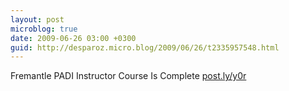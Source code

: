 ```yaml
---
layout: post
microblog: true
date: 2009-06-26 03:00 +0300
guid: http://desparoz.micro.blog/2009/06/26/t2335957548.html
---
```

Fremantle PADI Instructor Course Is Complete [post.ly/y0r](http://post.ly/y0r)
